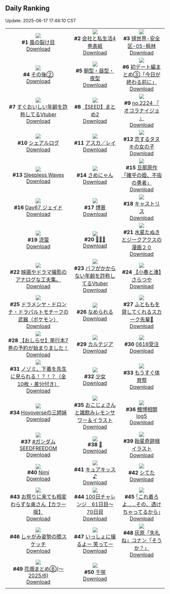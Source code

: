 ## Daily Ranking
Update: 2025-06-17 17:48:10 CST

|      |      |      |
| :----: | :----: | :----: |
| ![](https://i.pixiv.re/c/240x480/img-master/img/2025/06/15/00/00/14/131564974_p0_master1200.jpg)<br>**#1** [風の裂け目](https://www.pixiv.net/artworks/131564974)<br>[Download](https://i.pixiv.re/img-original/img/2025/06/15/00/00/14/131564974_p0.png) | ![](https://i.pixiv.re/c/240x480/img-master/img/2025/06/15/15/05/31/131586877_p0_master1200.jpg)<br>**#2** [会社と私生活4巻表紙](https://www.pixiv.net/artworks/131586877)<br>[Download](https://i.pixiv.re/img-original/img/2025/06/15/15/05/31/131586877_p0.jpg) | ![](https://i.pixiv.re/c/240x480/img-master/img/2025/06/15/00/00/01/131564866_p0_master1200.jpg)<br>**#3** [镜世界-安全区-05-枫林](https://www.pixiv.net/artworks/131564866)<br>[Download](https://i.pixiv.re/img-original/img/2025/06/15/00/00/01/131564866_p0.jpg) |
| ![](https://i.pixiv.re/c/240x480/img-master/img/2025/06/15/19/49/56/131596617_p0_master1200.jpg)<br>**#4** [その後②](https://www.pixiv.net/artworks/131596617)<br>[Download](https://i.pixiv.re/img-original/img/2025/06/15/19/49/56/131596617_p0.jpg) | ![](https://i.pixiv.re/c/240x480/img-master/img/2025/06/15/15/40/30/131587121_p0_master1200.jpg)<br>**#5** [朝型・昼型・夜型](https://www.pixiv.net/artworks/131587121)<br>[Download](https://i.pixiv.re/img-original/img/2025/06/15/15/40/30/131587121_p0.jpg) | ![](https://i.pixiv.re/c/240x480/img-master/img/2025/06/16/20/01/09/131635142_p0_master1200.jpg)<br>**#6** [初デート編まとめ③「今日が終わる前に」](https://www.pixiv.net/artworks/131635142)<br>[Download](https://i.pixiv.re/img-original/img/2025/06/16/20/01/09/131635142_p0.jpg) |
| ![](https://i.pixiv.re/c/240x480/img-master/img/2025/06/15/21/40/22/131601946_p0_master1200.jpg)<br>**#7** [すぐおいしい年齢を詐称してるVtuber](https://www.pixiv.net/artworks/131601946)<br>[Download](https://i.pixiv.re/img-original/img/2025/06/15/21/40/22/131601946_p0.jpg) | ![](https://i.pixiv.re/c/240x480/img-master/img/2025/06/15/21/53/00/131602521_p0_master1200.jpg)<br>**#8** [【SEED】まとめ2](https://www.pixiv.net/artworks/131602521)<br>[Download](https://i.pixiv.re/img-original/img/2025/06/15/21/53/00/131602521_p0.jpg) | ![](https://i.pixiv.re/c/240x480/img-master/img/2025/06/16/21/28/22/131638729_p0_master1200.jpg)<br>**#9** [no.2224 『 オコラナイジョ 』](https://www.pixiv.net/artworks/131638729)<br>[Download](https://i.pixiv.re/img-original/img/2025/06/16/21/28/22/131638729_p0.jpg) |
| ![](https://i.pixiv.re/c/240x480/img-master/img/2025/06/16/15/41/04/131627482_p0_master1200.jpg)<br>**#10** [シェアルログ](https://www.pixiv.net/artworks/131627482)<br>[Download](https://i.pixiv.re/img-original/img/2025/06/16/15/41/04/131627482_p0.png) | ![](https://i.pixiv.re/c/240x480/img-master/img/2025/06/15/00/00/12/131564960_p0_master1200.jpg)<br>**#11** [アスカ／レイ](https://www.pixiv.net/artworks/131564960)<br>[Download](https://i.pixiv.re/img-original/img/2025/06/15/00/00/12/131564960_p0.png) | ![](https://i.pixiv.re/c/240x480/img-master/img/2025/06/16/09/46/15/131609210_p0_master1200.jpg)<br>**#12** [恋するタヌキの女の子](https://www.pixiv.net/artworks/131609210)<br>[Download](https://i.pixiv.re/img-original/img/2025/06/16/09/46/15/131609210_p0.jpg) |
| ![](https://i.pixiv.re/c/240x480/img-master/img/2025/06/15/01/03/37/131568177_p0_master1200.jpg)<br>**#13** [Sleepless Waves](https://www.pixiv.net/artworks/131568177)<br>[Download](https://i.pixiv.re/img-original/img/2025/06/15/01/03/37/131568177_p0.png) | ![](https://i.pixiv.re/c/240x480/img-master/img/2025/06/15/13/45/24/131584681_p0_master1200.jpg)<br>**#14** [さめにゃん](https://www.pixiv.net/artworks/131584681)<br>[Download](https://i.pixiv.re/img-original/img/2025/06/15/13/45/24/131584681_p0.png) | ![](https://i.pixiv.re/c/240x480/img-master/img/2025/06/15/18/29/34/131593511_p0_master1200.jpg)<br>**#15** [旦那原作「確乎の姫、不抜の勇者」](https://www.pixiv.net/artworks/131593511)<br>[Download](https://i.pixiv.re/img-original/img/2025/06/15/18/29/34/131593511_p0.jpg) |
| ![](https://i.pixiv.re/c/240x480/img-master/img/2025/06/15/00/07/33/131565781_p0_master1200.jpg)<br>**#16** [Day67 ジェイド](https://www.pixiv.net/artworks/131565781)<br>[Download](https://i.pixiv.re/img-original/img/2025/06/15/00/07/33/131565781_p0.jpg) | ![](https://i.pixiv.re/c/240x480/img-master/img/2025/06/16/00/02/41/131609374_p0_master1200.jpg)<br>**#17** [博普](https://www.pixiv.net/artworks/131609374)<br>[Download](https://i.pixiv.re/img-original/img/2025/06/16/00/02/41/131609374_p0.jpg) | ![](https://i.pixiv.re/c/240x480/img-master/img/2025/06/15/16/30/02/131589262_p0_master1200.jpg)<br>**#18** [キャストリス](https://www.pixiv.net/artworks/131589262)<br>[Download](https://i.pixiv.re/img-original/img/2025/06/15/16/30/02/131589262_p0.jpg) |
| ![](https://i.pixiv.re/c/240x480/img-master/img/2025/06/15/17/34/38/131591359_p0_master1200.jpg)<br>**#19** [流萤](https://www.pixiv.net/artworks/131591359)<br>[Download](https://i.pixiv.re/img-original/img/2025/06/15/17/34/38/131591359_p0.jpg) | ![](https://i.pixiv.re/c/240x480/img-master/img/2025/06/15/00/00/53/131565217_p0_master1200.jpg)<br>**#20** [🌻🤎🌻](https://www.pixiv.net/artworks/131565217)<br>[Download](https://i.pixiv.re/img-original/img/2025/06/15/00/00/53/131565217_p0.jpg) | ![](https://i.pixiv.re/c/240x480/img-master/img/2025/06/15/06/18/04/131574314_p0_master1200.jpg)<br>**#21** [水星たぬきとジークアクスの漫画２０](https://www.pixiv.net/artworks/131574314)<br>[Download](https://i.pixiv.re/img-original/img/2025/06/15/06/18/04/131574314_p0.jpg) |
| ![](https://i.pixiv.re/c/240x480/img-master/img/2025/06/15/23/28/14/131607260_p0_master1200.jpg)<br>**#22** [映画やドラマ撮影のアナログな工夫集。](https://www.pixiv.net/artworks/131607260)<br>[Download](https://i.pixiv.re/img-original/img/2025/06/15/23/28/14/131607260_p0.jpg) | ![](https://i.pixiv.re/c/240x480/img-master/img/2025/06/16/21/05/05/131637817_p0_master1200.jpg)<br>**#23** [バフがかからない年齢を詐称してるVtuber](https://www.pixiv.net/artworks/131637817)<br>[Download](https://i.pixiv.re/img-original/img/2025/06/16/21/05/05/131637817_p0.png) | ![](https://i.pixiv.re/c/240x480/img-master/img/2025/06/15/21/53/43/131602545_p0_master1200.jpg)<br>**#24** [【小春と湊】さらつや](https://www.pixiv.net/artworks/131602545)<br>[Download](https://i.pixiv.re/img-original/img/2025/06/15/21/53/43/131602545_p0.png) |
| ![](https://i.pixiv.re/c/240x480/img-master/img/2025/06/15/08/11/20/131576235_p0_master1200.jpg)<br>**#25** [ドラメシヤ・ドロンチ・ドラパルトモチーフの武器（ポケモン）](https://www.pixiv.net/artworks/131576235)<br>[Download](https://i.pixiv.re/img-original/img/2025/06/15/08/11/20/131576235_p0.png) | ![](https://i.pixiv.re/c/240x480/img-master/img/2025/06/15/00/00/19/131565020_p0_master1200.jpg)<br>**#26** [なめられる](https://www.pixiv.net/artworks/131565020)<br>[Download](https://i.pixiv.re/img-original/img/2025/06/15/00/00/19/131565020_p0.jpg) | ![](https://i.pixiv.re/c/240x480/img-master/img/2025/06/15/18/36/04/131593793_p0_master1200.jpg)<br>**#27** [ふとももを貸してくれるスカーク先輩🐳](https://www.pixiv.net/artworks/131593793)<br>[Download](https://i.pixiv.re/img-original/img/2025/06/15/18/36/04/131593793_p0.png) |
| ![](https://i.pixiv.re/c/240x480/img-master/img/2025/06/15/18/27/01/131593420_p0_master1200.jpg)<br>**#28** [【おしらせ】単行本7巻の予約が始まりました！](https://www.pixiv.net/artworks/131593420)<br>[Download](https://i.pixiv.re/img-original/img/2025/06/15/18/27/01/131593420_p0.jpg) | ![](https://i.pixiv.re/c/240x480/img-master/img/2025/06/15/20/45/32/131599235_p0_master1200.jpg)<br>**#29** [カルテジア](https://www.pixiv.net/artworks/131599235)<br>[Download](https://i.pixiv.re/img-original/img/2025/06/15/20/45/32/131599235_p0.png) | ![](https://i.pixiv.re/c/240x480/img-master/img/2025/06/16/00/57/10/131611603_p0_master1200.jpg)<br>**#30** [0616受注](https://www.pixiv.net/artworks/131611603)<br>[Download](https://i.pixiv.re/img-original/img/2025/06/16/00/57/10/131611603_p0.png) |
| ![](https://i.pixiv.re/c/240x480/img-master/img/2025/06/15/10/00/22/131578507_p0_master1200.jpg)<br>**#31** [ノゾミ、下着を先生に見られる！？！？（全10枚・差分付き）](https://www.pixiv.net/artworks/131578507)<br>[Download](https://i.pixiv.re/img-original/img/2025/06/15/10/00/22/131578507_p0.jpg) | ![](https://i.pixiv.re/c/240x480/img-master/img/2025/06/15/13/06/49/131583621_p0_master1200.jpg)<br>**#32** [少女](https://www.pixiv.net/artworks/131583621)<br>[Download](https://i.pixiv.re/img-original/img/2025/06/15/13/06/49/131583621_p0.png) | ![](https://i.pixiv.re/c/240x480/img-master/img/2025/06/16/01/15/10/131608999_p0_master1200.jpg)<br>**#33** [もうすぐ体育祭](https://www.pixiv.net/artworks/131608999)<br>[Download](https://i.pixiv.re/img-original/img/2025/06/16/01/15/10/131608999_p0.jpg) |
| ![](https://i.pixiv.re/c/240x480/img-master/img/2025/06/16/00/00/13/131608941_p0_master1200.jpg)<br>**#34** [Hoyoverseの三姉妹](https://www.pixiv.net/artworks/131608941)<br>[Download](https://i.pixiv.re/img-original/img/2025/06/16/00/00/13/131608941_p0.png) | ![](https://i.pixiv.re/c/240x480/img-master/img/2025/06/16/00/39/51/131611049_p0_master1200.jpg)<br>**#35** [おこじょさんと雑飲みレモンサワー＆イラスト](https://www.pixiv.net/artworks/131611049)<br>[Download](https://i.pixiv.re/img-original/img/2025/06/16/00/39/51/131611049_p0.jpg) | ![](https://i.pixiv.re/c/240x480/img-master/img/2025/06/15/23/58/09/131608708_p0_master1200.jpg)<br>**#36** [鯉博相關log5](https://www.pixiv.net/artworks/131608708)<br>[Download](https://i.pixiv.re/img-original/img/2025/06/15/23/58/09/131608708_p0.jpg) |
| ![](https://i.pixiv.re/c/240x480/img-master/img/2025/06/15/17/29/59/131591186_p0_master1200.jpg)<br>**#37** [#ガンダムSEEDFREEDOM](https://www.pixiv.net/artworks/131591186)<br>[Download](https://i.pixiv.re/img-original/img/2025/06/15/17/29/59/131591186_p0.jpg) | ![](https://i.pixiv.re/c/240x480/img-master/img/2025/06/16/12/15/34/131623628_p0_master1200.jpg)<br>**#38** [💨](https://www.pixiv.net/artworks/131623628)<br>[Download](https://i.pixiv.re/img-original/img/2025/06/16/12/15/34/131623628_p0.png) | ![](https://i.pixiv.re/c/240x480/img-master/img/2025/06/15/11/58/36/131581395_p0_master1200.jpg)<br>**#39** [飴星奇跡様イラスト](https://www.pixiv.net/artworks/131581395)<br>[Download](https://i.pixiv.re/img-original/img/2025/06/15/11/58/36/131581395_p0.png) |
| ![](https://i.pixiv.re/c/240x480/img-master/img/2025/06/16/00/00/13/131608936_p0_master1200.jpg)<br>**#40** [Nimi](https://www.pixiv.net/artworks/131608936)<br>[Download](https://i.pixiv.re/img-original/img/2025/06/16/00/00/13/131608936_p0.jpg) | ![](https://i.pixiv.re/c/240x480/img-master/img/2025/06/15/09/01/35/131577264_p0_master1200.jpg)<br>**#41** [キュアキッス♪](https://www.pixiv.net/artworks/131577264)<br>[Download](https://i.pixiv.re/img-original/img/2025/06/15/09/01/35/131577264_p0.jpg) | ![](https://i.pixiv.re/c/240x480/img-master/img/2025/06/15/05/17/19/131573409_p0_master1200.jpg)<br>**#42** [シてた](https://www.pixiv.net/artworks/131573409)<br>[Download](https://i.pixiv.re/img-original/img/2025/06/15/05/17/19/131573409_p0.jpg) |
| ![](https://i.pixiv.re/c/240x480/img-master/img/2025/06/15/00/03/02/131565502_p0_master1200.jpg)<br>**#43** [お祭りに来ても相変わらずな奥さん【カラー版】](https://www.pixiv.net/artworks/131565502)<br>[Download](https://i.pixiv.re/img-original/img/2025/06/15/00/03/02/131565502_p0.jpg) | ![](https://i.pixiv.re/c/240x480/img-master/img/2025/06/15/03/31/00/131571863_p0_master1200.jpg)<br>**#44** [100日チャレンジ　61日目～70日目](https://www.pixiv.net/artworks/131571863)<br>[Download](https://i.pixiv.re/img-original/img/2025/06/15/03/31/00/131571863_p0.jpg) | ![](https://i.pixiv.re/c/240x480/img-master/img/2025/06/16/17/18/08/131629665_p0_master1200.jpg)<br>**#45** [｢これ着ろよ……その、透けちゃってるから｣](https://www.pixiv.net/artworks/131629665)<br>[Download](https://i.pixiv.re/img-original/img/2025/06/16/17/18/08/131629665_p0.jpg) |
| ![](https://i.pixiv.re/c/240x480/img-master/img/2025/06/15/15/49/06/131588005_p0_master1200.jpg)<br>**#46** [しゃがみ姿勢の膝スケッチ](https://www.pixiv.net/artworks/131588005)<br>[Download](https://i.pixiv.re/img-original/img/2025/06/15/15/49/06/131588005_p0.jpg) | ![](https://i.pixiv.re/c/240x480/img-master/img/2025/06/15/18/45/34/131594138_p0_master1200.jpg)<br>**#47** [いっしょに撮るよー 笑ってー](https://www.pixiv.net/artworks/131594138)<br>[Download](https://i.pixiv.re/img-original/img/2025/06/15/18/45/34/131594138_p0.png) | ![](https://i.pixiv.re/c/240x480/img-master/img/2025/06/16/17/17/36/131629647_p0_master1200.jpg)<br>**#48** [灰原「失礼ね」コナン「そうか？」](https://www.pixiv.net/artworks/131629647)<br>[Download](https://i.pixiv.re/img-original/img/2025/06/16/17/17/36/131629647_p0.jpg) |
| ![](https://i.pixiv.re/c/240x480/img-master/img/2025/06/15/16/31/28/131589322_p0_master1200.jpg)<br>**#49** [花畑まとめ⑥(〜2025/6)](https://www.pixiv.net/artworks/131589322)<br>[Download](https://i.pixiv.re/img-original/img/2025/06/15/16/31/28/131589322_p0.jpg) | ![](https://i.pixiv.re/c/240x480/img-master/img/2025/06/16/18/00/18/131630794_p0_master1200.jpg)<br>**#50** [千咲](https://www.pixiv.net/artworks/131630794)<br>[Download](https://i.pixiv.re/img-original/img/2025/06/16/18/00/18/131630794_p0.jpg) |
|      |
